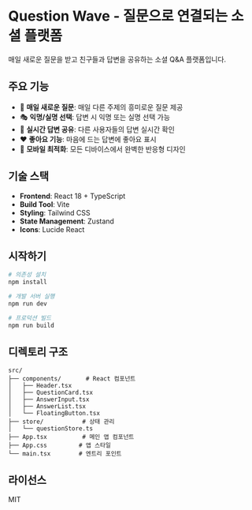 # Question Wave - 질문으로 연결되는 소셜 플랫폼

매일 새로운 질문을 받고 친구들과 답변을 공유하는 소셜 Q&A 플랫폼입니다.

## 주요 기능

- 📝 **매일 새로운 질문**: 매일 다른 주제의 흥미로운 질문 제공
- 🎭 **익명/실명 선택**: 답변 시 익명 또는 실명 선택 가능
- 💬 **실시간 답변 공유**: 다른 사용자들의 답변 실시간 확인
- ❤️ **좋아요 기능**: 마음에 드는 답변에 좋아요 표시
- 📱 **모바일 최적화**: 모든 디바이스에서 완벽한 반응형 디자인

## 기술 스택

- **Frontend**: React 18 + TypeScript
- **Build Tool**: Vite
- **Styling**: Tailwind CSS
- **State Management**: Zustand
- **Icons**: Lucide React

## 시작하기

```bash
# 의존성 설치
npm install

# 개발 서버 실행
npm run dev

# 프로덕션 빌드
npm run build
```

## 디렉토리 구조

```
src/
├── components/       # React 컴포넌트
│   ├── Header.tsx
│   ├── QuestionCard.tsx
│   ├── AnswerInput.tsx
│   ├── AnswerList.tsx
│   └── FloatingButton.tsx
├── store/           # 상태 관리
│   └── questionStore.ts
├── App.tsx          # 메인 앱 컴포넌트
├── App.css         # 앱 스타일
└── main.tsx        # 엔트리 포인트
```

## 라이선스

MIT